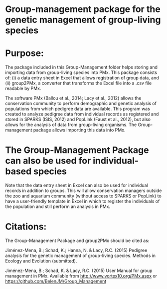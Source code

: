 # Group-management package for the genetic management of group-living species

# Purpose:
The package included in this Group-Management folder helps storing and importing data from group-living species into PMx. This package consists of:
(i) a data entry sheet in Excel that allows registration of group data, and
(ii) group2PMx, a converter that transforms the Excel file into a .csv file readable by PMx.

The software PMx (Ballou et al., 2014; Lacy et al., 2012) allows the conservation community to perform demographic and genetic analysis of populations from which pedigree data are available. This program was created to analyze pedigree data from individual records as registered and stored in SPARKS (ISIS, 2012) and PopLink (Faust et al., 2012), but also allows for the analysis of data from group-living organisms. The Group-management package allows importing this data into PMx.


# The Group-Management Package can also be used for individual-based species
Note that the data entry sheet in Excel can also be used for individual records in addition to groups. This will allow conservation managers outside the zoo and aquarium community (without access to SPARKS or PopLink) to have a user-friendly template in Excel in which to register the individuals of the population and still perform an analysis in PMx.


# Citations:
The Group-Management Package and group2PMx should be cited as:

Jiménez-Mena, B.; Schad, K.; Hanna, N. & Lacy, R.C. (2015) Pedigree analysis for the genetic management of group-living species. Methods in Ecology and Evolution (submitted).

Jiménez-Mena, B.; Schad, K. & Lacy, R.C. (2015) User Manual for group management in PMx. Available from http://www.vortex10.org/PMx.aspx or https://github.com/BelenJM/Group_Management
